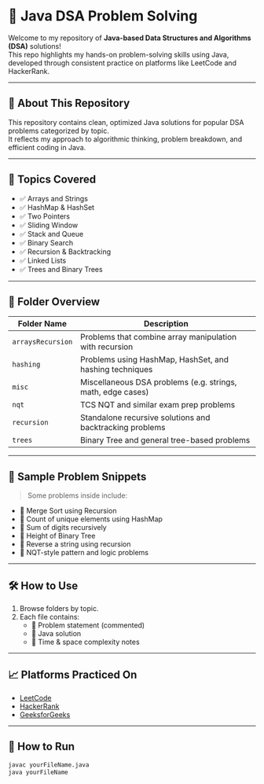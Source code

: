 # 📘 Java DSA Problem Solving

Welcome to my repository of **Java-based Data Structures and Algorithms (DSA)** solutions!  
This repo highlights my hands-on problem-solving skills using Java, developed through consistent practice on platforms like LeetCode and HackerRank.

---

## 📌 About This Repository

This repository contains clean, optimized Java solutions for popular DSA problems categorized by topic.  
It reflects my approach to algorithmic thinking, problem breakdown, and efficient coding in Java.

---

## 🧠 Topics Covered

- ✅ Arrays and Strings  
- ✅ HashMap & HashSet  
- ✅ Two Pointers  
- ✅ Sliding Window  
- ✅ Stack and Queue  
- ✅ Binary Search  
- ✅ Recursion & Backtracking  
- ✅ Linked Lists  
- ✅ Trees and Binary Trees  

---
## 📁 Folder Overview

| Folder Name | Description |
|-------------|-------------|
| `arraysRecursion` | Problems that combine array manipulation with recursion |
| `hashing` | Problems using HashMap, HashSet, and hashing techniques |
| `misc` | Miscellaneous DSA problems (e.g. strings, math, edge cases) |
| `nqt` | TCS NQT and similar exam prep problems |
| `recursion` | Standalone recursive solutions and backtracking problems |
| `trees` | Binary Tree and general tree-based problems |

---

## 🧠 Sample Problem Snippets

> Some problems inside include:
- 🔹 Merge Sort using Recursion
- 🔹 Count of unique elements using HashMap
- 🔹 Sum of digits recursively
- 🔹 Height of Binary Tree
- 🔹 Reverse a string using recursion
- 🔹 NQT-style pattern and logic problems

---

## 🛠️ How to Use

1. Browse folders by topic.
2. Each file contains:
   - 🔹 Problem statement (commented)
   - 🔹 Java solution
   - 🔹 Time & space complexity notes

---

## 📈 Platforms Practiced On

- [LeetCode](https://leetcode.com)
- [HackerRank](https://www.hackerrank.com)
- [GeeksforGeeks](https://www.geeksforgeeks.org)

---

## 🚀 How to Run

```bash
javac yourFileName.java
java yourFileName
